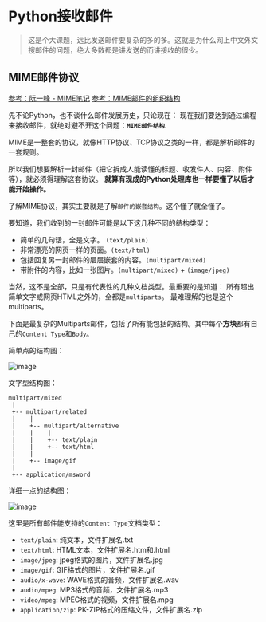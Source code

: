 # Python接收邮件
> 这是个大课题，远比发送邮件要复杂的多的多。这就是为什么网上中文外文搜邮件的问题，绝大多数都是讲发送的而讲接收的很少。

## MIME邮件协议

[参考：阮一峰 - MIME笔记](http://www.ruanyifeng.com/blog/2008/06/mime.html)
[参考：MIME邮件的组织结构](https://blog.csdn.net/wl_xt/article/details/20048335)

先不论Python，也不谈什么邮件发展历史，只论现在：
现在我们要达到通过编程来接收邮件，就绝对避不开这个问题：**`MIME邮件结构`**.

MIME是一整套的协议，就像HTTP协议、TCP协议之类的一样，都是解析邮件的一套规则。

所以我们想要解析一封邮件（把它拆成人能读懂的标题、收发件人、内容、附件等），就必须得理解这套协议。
**就算有现成的Python处理库也一样要懂了以后才能开始操作。**

了解MIME协议，其实主要就是了解`邮件的嵌套结构`。这个懂了就全懂了。

要知道，我们收到的一封邮件可能是以下这几种不同的结构类型：
- 简单的几句话，全是文字。 `(text/plain)`
- 非常漂亮的网页一样的页面。`(text/html)`
- 包括回复另一封邮件的层层嵌套的内容。`(multipart/mixed)`
- 带附件的内容，比如一张图片。`(multipart/mixed)` + `(image/jpeg)`

当然，这不是全部，只是有代表性的几种文档类型。最重要的是知道：
所有超出简单文字或网页HTML之外的，全都是`multiparts`。
最难理解的也是这个multiparts。

下面是最复杂的Multiparts邮件，包括了所有能包括的结构。其中每个**方块**都有自己的`Content Type`和`Body`。

简单点的结构图：

![image](https://user-images.githubusercontent.com/14041622/43276255-ab65d4d6-9136-11e8-9a12-e820adca0f21.png)


文字型结构图：
```
multipart/mixed
 |
 +-- multipart/related
 |    |
 |    +-- multipart/alternative
 |    |    |
 |    |    +-- text/plain
 |    |    +-- text/html
 |    |      
 |    +-- image/gif
 |
 +-- application/msword
```

详细一点的结构图：

![image](https://user-images.githubusercontent.com/14041622/43276230-995fedf8-9136-11e8-8dd5-58979af4c2d9.png)



这里是所有邮件能支持的`Content Type`文档类型：
- `text/plain`: 纯文本，文件扩展名.txt
- `text/html`: HTML文本，文件扩展名.htm和.html
- `image/jpeg`: jpeg格式的图片，文件扩展名.jpg
- `image/gif`: GIF格式的图片，文件扩展名.gif
- `audio/x-wave`: WAVE格式的音频，文件扩展名.wav
- `audio/mpeg`: MP3格式的音频，文件扩展名.mp3
- `video/mpeg`: MPEG格式的视频，文件扩展名.mpg
- `application/zip`: PK-ZIP格式的压缩文件，文件扩展名.zip
